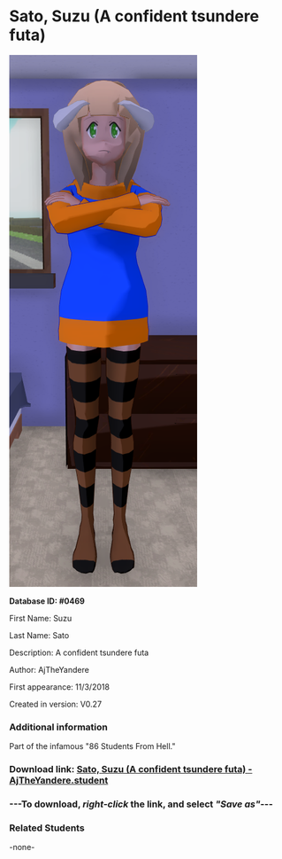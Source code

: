 # Sato, Suzu (A confident tsundere futa)

<img src="../../Files/Images/Sato, Suzu (A confident tsundere futa).png" title="Sato, Suzu (A confident tsundere futa) - AjTheYandere">

**Database ID: #0469**

First Name: Suzu

Last Name: Sato

Description: A confident tsundere futa

Author: AjTheYandere

First appearance: 11/3/2018

Created in version: V0.27

### Additional information

Part of the infamous "86 Students From Hell."

### Download link: <a href="https://raw.githubusercontent.com/Arbiter1223/Daigaku-Gurashi-Custom-Students/master/Files/Student%20Files/Sato%2C%20Suzu%20(A%20confident%20tsundere%20futa)%20-%20AjTheYandere.student">Sato, Suzu (A confident tsundere futa) - AjTheYandere.student</a>

### ---**To download, _right-click_ the link, and select _"Save as"_**---

### Related Students

-none-
